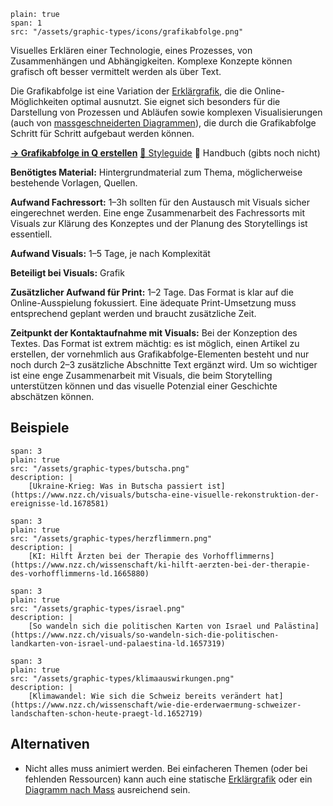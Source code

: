 ```image
plain: true
span: 1
src: "/assets/graphic-types/icons/grafikabfolge.png"
```

Visuelles Erklären einer Technologie, eines Prozesses, von Zusammenhängen und Abhängigkeiten. Komplexe Konzepte können grafisch oft besser vermittelt werden als über Text.

Die Grafikabfolge ist eine Variation der [Erklärgrafik](/erklaergrafik), die die Online-Möglichkeiten optimal ausnutzt. Sie eignet sich besonders für die Darstellung von Prozessen und Abläufen sowie komplexen Visualisierungen (auch von [massgeschneiderten Diagrammen](/custom-chart)), die durch die Grafikabfolge Schritt für Schritt aufgebaut werden können.

[**→ Grafikabfolge in Q erstellen**](https://q.st.nzz.ch/editor/scroll_graphic)
[📖 Styleguide](/grafikabfolge)
🦮 Handbuch (gibts noch nicht)


**Benötigtes Material:** Hintergrundmaterial zum Thema, möglicherweise bestehende Vorlagen, Quellen.

**Aufwand Fachressort:** 1–3h sollten für den Austausch mit Visuals sicher eingerechnet werden. Eine enge Zusammenarbeit des Fachressorts mit Visuals zur Klärung des Konzeptes und der Planung des Storytellings ist essentiell.

**Aufwand Visuals:** 1–5 Tage, je nach Komplexität

**Beteiligt bei Visuals:** Grafik

**Zusätzlicher Aufwand für Print:** 1–2 Tage. Das Format is klar auf die Online-Ausspielung fokussiert. Eine ädequate Print-Umsetzung muss entsprechend geplant werden und braucht zusätzliche Zeit.

**Zeitpunkt der Kontaktaufnahme mit Visuals:** Bei der Konzeption des Textes. Das Format ist extrem mächtig: es ist möglich, einen Artikel zu erstellen, der vornehmlich aus Grafikabfolge-Elementen besteht und nur noch durch 2–3 zusätzliche Abschnitte Text ergänzt wird. Um so wichtiger ist eine enge Zusammenarbeit mit Visuals, die beim Storytelling unterstützen können und das visuelle Potenzial einer Geschichte abschätzen können.

## Beispiele
```image
span: 3
plain: true
src: "/assets/graphic-types/butscha.png"
description: |
	[Ukraine-Krieg: Was in Butscha passiert ist](https://www.nzz.ch/visuals/butscha-eine-visuelle-rekonstruktion-der-ereignisse-ld.1678581)
```

```image
span: 3
plain: true
src: "/assets/graphic-types/herzflimmern.png"
description: |
	[KI: Hilft Ärzten bei der Therapie des Vorhofflimmerns](https://www.nzz.ch/wissenschaft/ki-hilft-aerzten-bei-der-therapie-des-vorhofflimmerns-ld.1665880)
```

```image
span: 3
plain: true
src: "/assets/graphic-types/israel.png"
description: |
	[So wandeln sich die politischen Karten von Israel und Palästina](https://www.nzz.ch/visuals/so-wandeln-sich-die-politischen-landkarten-von-israel-und-palaestina-ld.1657319)
```

```image
span: 3
plain: true
src: "/assets/graphic-types/klimaauswirkungen.png"
description: |
	[Klimawandel: Wie sich die Schweiz bereits verändert hat](https://www.nzz.ch/wissenschaft/wie-die-erderwaermung-schweizer-landschaften-schon-heute-praegt-ld.1652719)
```
## Alternativen
- Nicht alles muss animiert werden. Bei einfacheren Themen (oder bei fehlenden Ressourcen) kann auch eine statische [Erklärgrafik](/erklaergrafik) oder ein [Diagramm nach Mass](/custom-chart) ausreichend sein.